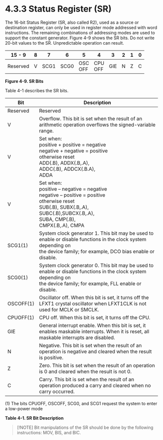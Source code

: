 # 4.3.3 Status Register (SR)

The 16-bit Status Register (SR, also called R2), used as a source or destination register, can only be used in
register mode addressed with word instructions. The remaining combinations of addressing modes are used to support
the constant generator. Figure 4-9 shows the SR bits. Do not write 20-bit values to the SR. Unpredictable operation
can result.

| 15 - 9   | 8   | 7    | 6    | 5          | 4          | 3   | 2   | 1   | 0   |
| -------- | --- | ---- | ---- | ---------- | ---------- | --- | --- | --- | --- |
| Reserved | V   | SCG1 | SCG0 | OSC<br>OFF | CPU<br>OFF | GIE | N   | Z   | C   |

**Figure 4-9. SR Bits**

Table 4-1 describes the SR bits.

| Bit       | Description                                                                                                                                                                                |
| --------- | ------------------------------------------------------------------------------------------------------------------------------------------------------------------------------------------ |
| Reserved  | Reserved                                                                                                                                                                                   |
| V         | Overflow. This bit is set when the result of an arithmetic operation overflows the signed-variable range.                                                                                  |
| V         | Set when:<br>positive + positive = negative<br>negative + negative = positive<br>otherwise reset<br>ADD(.B), ADDX(.B,.A),<br>ADDC(.B), ADDCX(.B.A),<br>ADDA                                |
| V         | Set when:<br>positive – negative = negative<br>negative – positive = positive<br>otherwise reset<br>SUB(.B), SUBX(.B,.A),<br>SUBC(.B),SUBCX(.B,.A),<br>SUBA, CMP(.B),<br>CMPX(.B,.A), CMPA |
| SCG1(1)   | System clock generator 1. This bit may be used to enable or disable functions in the clock system depending on<br>the device family; for example, DCO bias enable or disable.              |
| SCG0(1)   | System clock generator 0. This bit may be used to enable or disable functions in the clock system depending on<br>the device family; for example, FLL enable or disable.                   |
| OSCOFF(1) | Oscillator off. When this bit is set, it turns off the LFXT1 crystal oscillator when LFXT1CLK is not used for MCLK or SMCLK.                                                               |
| CPUOFF(1) | CPU off. When this bit is set, it turns off the CPU.                                                                                                                                       |
| GIE       | General interrupt enable. When this bit is set, it enables maskable interrupts. When it is reset, all maskable interrupts are disabled.                                                    |
| N         | Negative. This bit is set when the result of an operation is negative and cleared when the result is positive.                                                                             |
| Z         | Zero. This bit is set when the result of an operation is 0 and cleared when the result is not 0.                                                                                           |
| C         | Carry. This bit is set when the result of an operation produced a carry and cleared when no carry occurred.                                                                                |

(1) The bits CPUOFF, OSCOFF, SCG0, and SCG1 request the system to enter a low-power mode

**Table 4-1. SR Bit Description**

> [!NOTE] Bit manipulations of the SR should be done by the following instructions: MOV, BIS, and BIC.
